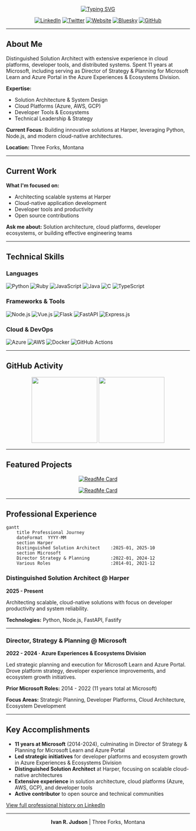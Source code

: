 <div align="center">

<!-- ANIMATED TYPING HEADER -->
[![Typing SVG](https://readme-typing-svg.herokuapp.com?font=Fira+Code&size=32&duration=2800&pause=2000&color=A9FEF7&center=true&vCenter=true&width=940&lines=Ivan+R.+Judson;Distinguished+Solution+Architect;Solution+Architecture+%7C+Cloud+Platforms+%7C+Developer+Tools)](https://git.io/typing-svg)

<!-- SOCIAL MEDIA BADGES -->
[![LinkedIn](https://img.shields.io/badge/LinkedIn-0077B5?style=for-the-badge&logo=linkedin&logoColor=white)](https://linkedin.com/in/irjudson)
[![Twitter](https://img.shields.io/badge/Twitter-1DA1F2?style=for-the-badge&logo=twitter&logoColor=white)](https://twitter.com/irjudson)
[![Website](https://img.shields.io/badge/Website-FF5722?style=for-the-badge&logo=todoist&logoColor=white)](https://www.irjudson.org/)
[![Bluesky](https://img.shields.io/badge/Bluesky-0285FF?style=for-the-badge&logo=bluesky&logoColor=white)](https://bsky.app/profile/irjudson.bsky.social)
[![GitHub](https://img.shields.io/badge/GitHub-100000?style=for-the-badge&logo=github&logoColor=white)](https://github.com/irjudson)

</div>

---

## About Me

Distinguished Solution Architect with extensive experience in cloud platforms, developer tools, and distributed systems. Spent 11 years at Microsoft, including serving as Director of Strategy & Planning for Microsoft Learn and Azure Portal in the Azure Experiences & Ecosystems Division.

**Expertise:**
- Solution Architecture & System Design
- Cloud Platforms (Azure, AWS, GCP)
- Developer Tools & Ecosystems
- Technical Leadership & Strategy

**Current Focus:** Building innovative solutions at Harper, leveraging Python, Node.js, and modern cloud-native architectures.

**Location:** Three Forks, Montana

---

## Current Work

**What I'm focused on:**
- Architecting scalable systems at Harper
- Cloud-native application development
- Developer tools and productivity
- Open source contributions

**Ask me about:** Solution architecture, cloud platforms, developer ecosystems, or building effective engineering teams

---

## Technical Skills

### Languages
![Python](https://img.shields.io/badge/Python-3776AB?style=for-the-badge&logo=python&logoColor=white)
![Ruby](https://img.shields.io/badge/Ruby-CC342D?style=for-the-badge&logo=ruby&logoColor=white)
![JavaScript](https://img.shields.io/badge/JavaScript-F7DF1E?style=for-the-badge&logo=javascript&logoColor=black)
![Java](https://img.shields.io/badge/Java-ED8B00?style=for-the-badge&logo=openjdk&logoColor=white)
![C](https://img.shields.io/badge/C-00599C?style=for-the-badge&logo=c&logoColor=white)
![TypeScript](https://img.shields.io/badge/TypeScript-007ACC?style=for-the-badge&logo=typescript&logoColor=white)

### Frameworks & Tools
![Node.js](https://img.shields.io/badge/Node.js-43853D?style=for-the-badge&logo=nodedotjs&logoColor=white)
![Vue.js](https://img.shields.io/badge/Vue.js-35495E?style=for-the-badge&logo=vuedotjs&logoColor=4FC08D)
![Flask](https://img.shields.io/badge/Flask-000000?style=for-the-badge&logo=flask&logoColor=white)
![FastAPI](https://img.shields.io/badge/FastAPI-005571?style=for-the-badge&logo=fastapi&logoColor=white)
![Express.js](https://img.shields.io/badge/Express.js-404D59?style=for-the-badge&logo=express&logoColor=white)

### Cloud & DevOps
![Azure](https://img.shields.io/badge/Microsoft_Azure-0089D6?style=for-the-badge&logo=microsoft-azure&logoColor=white)
![AWS](https://img.shields.io/badge/AWS-232F3E?style=for-the-badge&logo=amazon-aws&logoColor=white)
![Docker](https://img.shields.io/badge/Docker-2496ED?style=for-the-badge&logo=docker&logoColor=white)
![GitHub Actions](https://img.shields.io/badge/GitHub_Actions-2088FF?style=for-the-badge&logo=github-actions&logoColor=white)

---

## GitHub Activity

<div align="center">

<img height="180em" src="https://github-readme-stats.vercel.app/api?username=irjudson&show_icons=true&theme=tokyonight&include_all_commits=true&count_private=true"/>

<img height="180em" src="https://github-readme-stats.vercel.app/api/top-langs/?username=irjudson&layout=compact&langs_count=8&theme=tokyonight"/>

</div>

---

## Featured Projects

<div align="center">

<!-- PROJECT 1 -->
[![ReadMe Card](https://github-readme-stats.vercel.app/api/pin/?username=irjudson&repo=github-profile-upgrade&theme=tokyonight)](https://github.com/irjudson/github-profile-upgrade)

<!-- PROJECT 2 -->
[![ReadMe Card](https://github-readme-stats.vercel.app/api/pin/?username=irjudson&repo=vam-tools&theme=tokyonight)](https://github.com/irjudson/vam-tools)

</div>

---

## Professional Experience

```mermaid
gantt
    title Professional Journey
    dateFormat  YYYY-MM
    section Harper
    Distinguished Solution Architect    :2025-01, 2025-10
    section Microsoft
    Director Strategy & Planning        :2022-01, 2024-12
    Various Roles                       :2014-01, 2021-12
```

### Distinguished Solution Architect @ Harper
**2025 - Present**

Architecting scalable, cloud-native solutions with focus on developer productivity and system reliability.

**Technologies:** Python, Node.js, FastAPI, Fastify

---

### Director, Strategy & Planning @ Microsoft
**2022 - 2024 · Azure Experiences & Ecosystems Division**

Led strategic planning and execution for Microsoft Learn and Azure Portal. Drove platform strategy, developer experience improvements, and ecosystem growth initiatives.

**Prior Microsoft Roles:** 2014 - 2022 (11 years total at Microsoft)

**Focus Areas:** Strategic Planning, Developer Platforms, Cloud Architecture, Ecosystem Development

---

## Key Accomplishments

- **11 years at Microsoft** (2014-2024), culminating in Director of Strategy & Planning for Microsoft Learn and Azure Portal
- **Led strategic initiatives** for developer platforms and ecosystem growth in Azure Experiences & Ecosystems Division
- **Distinguished Solution Architect** at Harper, focusing on scalable cloud-native architectures
- **Extensive experience** in solution architecture, cloud platforms (Azure, AWS, GCP), and developer tools
- **Active contributor** to open source and technical communities

[View full professional history on LinkedIn](https://linkedin.com/in/irjudson)

---

<div align="center">

**Ivan R. Judson** | Three Forks, Montana

</div>
